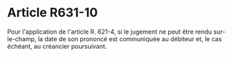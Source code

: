 # Article R631-10

Pour l'application de l'article R. 621-4, si le jugement ne peut être rendu sur-le-champ, la date de son prononcé est communiquée au débiteur et, le cas échéant, au créancier poursuivant.
